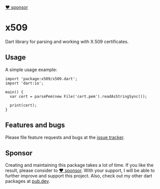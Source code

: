 
[:heart: sponsor](https://github.com/sponsors/rbellens)

# x509

Dart library for parsing and working with X.509 certificates.


## Usage

A simple usage example:

    import 'package:x509/x509.dart';
    import 'dart:io';

    main() {
      var cert = parsePem(new File('cert.pem').readAsStringSync());
      
      print(cert);
    }

## Features and bugs

Please file feature requests and bugs at the [issue tracker][tracker].

[tracker]: https://github.com/appsup-dart/x509/issues



## Sponsor

Creating and maintaining this package takes a lot of time. If you like the result, please consider to [:heart: sponsor](https://github.com/sponsors/rbellens). 
With your support, I will be able to further improve and support this project.
Also, check out my other dart packages at [pub.dev](https://pub.dev/packages?q=publisher%3Aappsup.be).


